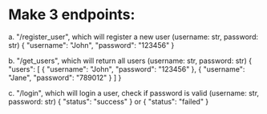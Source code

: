 # Make 3 endpoints:
a. "/register_user", which will register a new user (username: str, password: str)
{
    "username": "John",
    "password": "123456"
}

b. "/get_users", which will return all users (username: str, password: str)
{
    "users": [
        {
            "username": "John",
            "password": "123456"
        },
        {
            "username": "Jane",
            "password": "789012"
        }
    ]
}

c. "/login", which will login a user, check if password is valid (username: str, password: str)
{
    "status": "success"
}
or 
{
    "status": "failed"
}